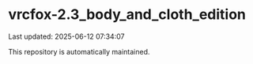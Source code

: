 # vrcfox-2.3_body_and_cloth_edition

Last updated: 2025-06-12 07:34:07

This repository is automatically maintained.
